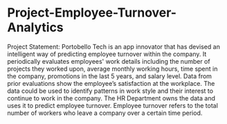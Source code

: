 # Project-Employee-Turnover-Analytics

Project Statement:
Portobello Tech is an app innovator that has devised an intelligent way of predicting employee turnover within the company. It periodically evaluates employees' work details including the number of projects they worked upon, average monthly working hours, time spent in the company, promotions in the last 5 years, and salary level.
Data from prior evaluations show the employee’s satisfaction at the workplace. The data could be used to identify patterns in work style and their interest to continue to work in the company. 
The HR Department owns the data and uses it to predict employee turnover. Employee turnover refers to the total number of workers who leave a company over a certain time period.

